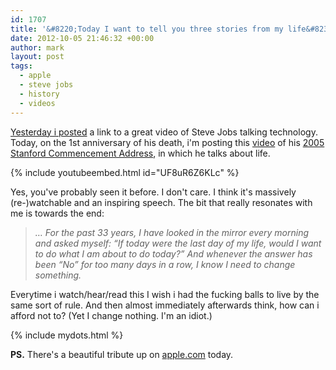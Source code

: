 ```yaml
---
id: 1707
title: '&#8220;Today I want to tell you three stories from my life&#8230;&#8221;'
date: 2012-10-05 21:46:32 +00:00
author: mark
layout: post
tags:
  - apple
  - steve jobs
  - history
  - videos
---
```

[Yesterday i posted](http://www.sallonoroff.co.uk/blog/2012/10/i-have-opinions-on-most-things-so/) a link to a great video of Steve Jobs talking technology. Today, on the 1st anniversary of his death, i'm posting this [video](http://youtu.be/UF8uR6Z6KLc) of his [2005 Stanford Commencement Address](http://news.stanford.edu/news/2005/june15/jobs-061505.html), in which he talks about life.

{% include youtubeembed.html id="UF8uR6Z6KLc" %}

Yes, you've probably seen it before. I don't care. I think it's massively (re-)watchable and an inspiring speech. The bit that really resonates with me is towards the end:

> _&#8230; For the past 33 years, I have looked in the mirror every morning and asked myself: &#8220;If today were the last day of my life, would I want to do what I am about to do today?&#8221; And whenever the answer has been &#8220;No&#8221; for too many days in a row, I know I need to change something._

Everytime i watch/hear/read this I wish i had the fucking balls to live by the same sort of rule. And then almost immediately afterwards think, how can i afford not to? (Yet I change nothing. I'm an idiot.)

{% include mydots.html %}

**PS.** There's a beautiful tribute up on [apple.com](http://apple.com/) today.
